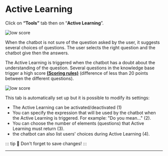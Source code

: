 # Active Learning

Click on **“Tools”** tab then on “**Active Learning**”.

<div class="image_center">
  <img :src="$withBase('/assets/img/virtual-agent-studio/tools/activelearning1.png')" alt="low score">
</div>

When the chatbot is not sure of the question asked by the user, it suggests
several choices of questions. The user selects the right question and the
chatbot give then the answers.

The Active Learning is triggered when the chatbot has a doubt about the
understanding of the question. Several questions in the knowledge base trigger a
high score [**(Scoring rules)**](/solutions/virtual-agent-studio/chatbot/inbox/scoring_rules.html) (difference of less than 20 points between
the different questions).

<div class="image_center">
  <img :src="$withBase('/assets/img/virtual-agent-studio/tools/activelearning2.png')" alt="low score">
</div>



This tab is automatically set up but it is possible to modify its settings:

-   The Active Learning can be activated/deactivated (1)
-   You can specify the expression that will be used by the chatbot when the
    Active Learning is triggered. For example: "Do you mean..." (2).
-   You can choose the number of elements (questions) that Active Learning must
    return (3).
-   the chatbot can also list users' choices during Active Learning (4).

::: tip 💾
Don't forget to save changes!
:::


---

<Hubspot />